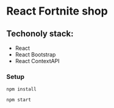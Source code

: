 # React Fortnite shop

## Techonoly stack:
* React
* React Bootstrap
* React ContextAPI

### Setup
`npm install`

`npm start`